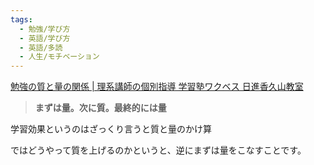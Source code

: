 ```yaml
---
tags:
  - 勉強/学び方
  - 英語/学び方
  - 英語/多読
  - 人生/モチベーション
---
```

[勉強の質と量の関係 | 理系講師の個別指導 学習塾ワクベス 日進香久山教室](https://wakubesu.com/quality-quantity/)

>**まずは量。次に質。最終的には量**

学習効果というのはざっくり言うと質と量のかけ算

ではどうやって質を上げるのかというと、逆にまずは量をこなすことです。

